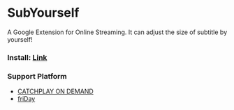# SubYourself
A Google Extension for Online Streaming. It can adjust the size of subtitle by yourself!

### Install: <a href="https://chrome.google.com/webstore/detail/%E5%AD%97%E5%B7%B1%E4%BE%86/lnnoapljdhamikjhpmejmlpclkoijinm?utm_source=chrome-ntp-icon" target="_blank">Link</a>

### Support Platform
+ <a href="http://www.catchplay.com" target="_blank">CATCHPLAY ON DEMAND</a>
+ <a href="http://video.friday.tw" target="_blank">friDay</a>
